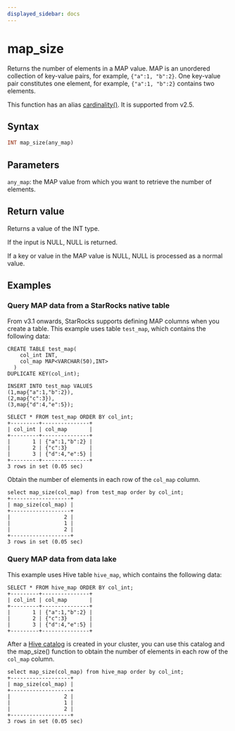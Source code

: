 ```yaml
---
displayed_sidebar: docs
---
```


# map_size



Returns the number of elements in a MAP value. MAP is an unordered collection of key-value pairs, for example, `{"a":1, "b":2}`. One key-value pair constitutes one element, for example, `{"a":1, "b":2}` contains two elements.

This function has an alias [cardinality()](cardinality.md). It is supported from v2.5.

## Syntax

```Haskell
INT map_size(any_map)
```

## Parameters

`any_map`: the MAP value from which you want to retrieve the number of elements.

## Return value

Returns a value of the INT type.

If the input is NULL, NULL is returned.

If a key or value in the MAP value is NULL, NULL is processed as a normal value.

## Examples

### Query MAP data from a StarRocks native table

From v3.1 onwards, StarRocks supports defining MAP columns when you create a table. This example uses table `test_map`, which contains the following data:

```Plain
CREATE TABLE test_map(
    col_int INT,
    col_map MAP<VARCHAR(50),INT>
  )
DUPLICATE KEY(col_int);

INSERT INTO test_map VALUES
(1,map{"a":1,"b":2}),
(2,map{"c":3}),
(3,map{"d":4,"e":5});

SELECT * FROM test_map ORDER BY col_int;
+---------+---------------+
| col_int | col_map       |
+---------+---------------+
|       1 | {"a":1,"b":2} |
|       2 | {"c":3}       |
|       3 | {"d":4,"e":5} |
+---------+---------------+
3 rows in set (0.05 sec)
```

Obtain the number of elements in each row of the `col_map` column.

```Plaintext
select map_size(col_map) from test_map order by col_int;
+-------------------+
| map_size(col_map) |
+-------------------+
|                 2 |
|                 1 |
|                 2 |
+-------------------+
3 rows in set (0.05 sec)
```

### Query MAP data from data lake

This example uses Hive table `hive_map`, which contains the following data:

```Plaintext
SELECT * FROM hive_map ORDER BY col_int;
+---------+---------------+
| col_int | col_map       |
+---------+---------------+
|       1 | {"a":1,"b":2} |
|       2 | {"c":3}       |
|       3 | {"d":4,"e":5} |
+---------+---------------+
```

After a [Hive catalog](../../../data_source/catalog/hive_catalog.md#create-a-hive-catalog) is created in your cluster, you can use this catalog and the map_size() function to obtain the number of elements in each row of the `col_map` column.

```Plaintext
select map_size(col_map) from hive_map order by col_int;
+-------------------+
| map_size(col_map) |
+-------------------+
|                 2 |
|                 1 |
|                 2 |
+-------------------+
3 rows in set (0.05 sec)
```